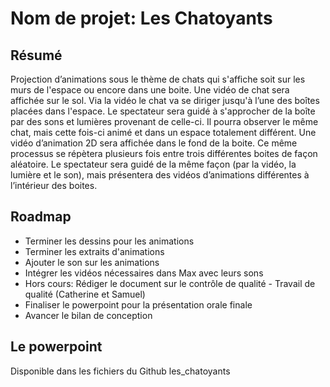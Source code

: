 # Nom de projet: Les Chatoyants

## Résumé
Projection d’animations sous le thème de chats qui s'affiche soit sur les murs de l'espace ou encore dans une boite. Une vidéo de chat sera affichée sur le sol. Via la vidéo le chat va se diriger jusqu'à l’une des boîtes placées dans l'espace. Le spectateur sera guidé à s'approcher de la boîte par des sons et lumières provenant de celle-ci. Il pourra observer le même chat, mais cette fois-ci animé et dans un espace totalement différent. Une vidéo d’animation 2D sera affichée dans le fond de la boite. Ce même processus se répètera plusieurs fois entre trois différentes boites de façon aléatoire. Le spectateur sera guidé de la même façon (par la vidéo, la lumière et le son), mais présentera des vidéos d’animations différentes à l’intérieur des boites. 

## Roadmap
* Terminer les dessins pour les animations
* Terminer les extraits d'animations
* Ajouter le son sur les animations
* Intégrer les vidéos nécessaires dans Max avec leurs sons
* Hors cours: Rédiger le document sur le contrôle de qualité - Travail de qualité (Catherine et Samuel)
* Finaliser le powerpoint pour la présentation orale finale
* Avancer le bilan de conception

## Le powerpoint
Disponible dans les fichiers du Github les_chatoyants
